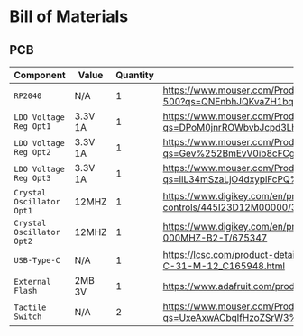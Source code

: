 # Bill of Materials

## PCB 
| Component| Value | Quantity | Link |
| --- | --- | --- | --- |
| `RP2040` | N/A | 1 | https://www.mouser.com/ProductDetail/Raspberry-Pi/RPI-Chip-RP2040-7-500?qs=QNEnbhJQKvaZH1bqQMV2YA%3D%3D |
|`LDO Voltage Reg Opt1`| 3.3V 1A | 1 | https://www.mouser.com/ProductDetail/STMicroelectronics/LD49100PU33RY?qs=DPoM0jnrROWbvbJcpd3Lhg%3D%3D |
|`LDO Voltage Reg Opt2`| 3.3V 1A | 1 | https://www.mouser.com/ProductDetail/onsemi/NCP1117DT33G?qs=Gev%252BmEvV0ib8cFCgG6Q0fQ%3D%3D |
|`LDO Voltage Reg Opt3`| 3.3V 1A | 1 | https://www.mouser.com/ProductDetail/Nisshinbo/RP132K331F-TR?qs=ilL34mSzaLjO4dxyplFcPQ%3D%3D |
|`Crystal Oscillator Opt1`| 12MHZ | 1 | https://www.digikey.com/en/products/detail/cts-frequency-controls/445I23D12M00000/3135088 |
|`Crystal Oscillator Opt2`| 12MHZ | 1 | https://www.digikey.com/en/products/detail/abracon-llc/ABMM-12-000MHZ-B2-T/675347 | 
|`USB-Type-C`| N/A | 1 | https://lcsc.com/product-detail/USB-Type-C_Korean-Hroparts-Elec-TYPE-C-31-M-12_C165948.html | 
|`External Flash`| 2MB 3V | 1 | https://www.adafruit.com/product/4763 | 
|`Tactile Switch`| N/A | 2 | https://www.mouser.com/ProductDetail/CK/PTS810SJK250SMTRLFS?qs=UxeAxwACbqlfHzoZSrW3%2Fw%3D%3D | 
